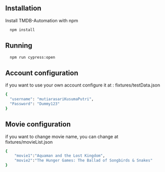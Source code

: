 
## Installation

Install TMDB-Automation with npm

```bash
  npm install 
```
## Running 
```bash
  npm run cypress:open 
```
## Account configuration 
if you want to use your own account configure it at :
fixtures/testData.json 
```bash
{
  "username": "mutiarasariKusumaPutri",
  "Password": "Dummy123"
}
```
## Movie configuration 
if you want to change movie name, you can change at 
fixtures/movieList.json
```bash
{
    "movie1":"Aquaman and the Lost Kingdom",
    "movie2":"The Hunger Games: The Ballad of Songbirds & Snakes"
}
```
